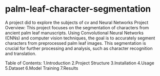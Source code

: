 # palm-leaf-character-segmentation
A project did to explore the subjects of cv and Neural Networks 
Project Overview:
This project focuses on the segmentation of characters from ancient palm leaf manuscripts. Using Convolutional Neural Networks (CNNs) and computer vision techniques, the goal is to accurately segment characters from preprocessed palm leaf images. This segmentation is crucial for further processing and analysis, such as character recognition and translation.

Table of Contents:
1.Introduction
2.Project Structure
3.Installation
4.Usage
5.Dataset
6.Model Training
7.Results

